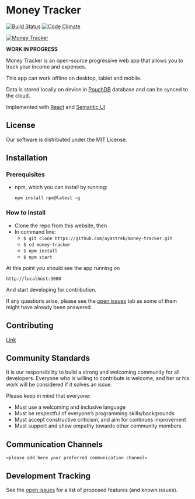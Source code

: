 # Money Tracker

[![Build Status](https://travis-ci.org/ayastreb/money-tracker.svg?branch=master)](https://travis-ci.org/ayastreb/money-tracker)
[![Code Climate](https://codeclimate.com/github/ayastreb/money-tracker/badges/gpa.svg)](https://codeclimate.com/github/ayastreb/money-tracker)

[![Money Tracker](https://moneytracker.cc/assets/screenshot.png)](https://app.moneytracker.cc)

**WORK IN PROGRESS**

Money Tracker is an open-source progressive web app that allows you to track your income and expenses.

This app can work offline on desktop, tablet and mobile.

Data is stored locally on device in [PouchDB](https://pouchdb.com/) database and can be synced to the cloud.

Implemented with [React](https://github.com/facebook/react) and [Semantic UI](https://github.com/Semantic-Org/Semantic-UI-React)

## License
Our software is distributed under the MIT License.

## Installation

### Prerequisites
- npm, which you can install by running: 

    ```npm install npm@latest –g```

### How to install
* Clone the repo from this website, then
* In command line:
  * ```$ git clone https://github.com/ayastreb/money-tracker.git```
  * ```$ cd money-tracker```
  * ```$ npm install```
  * ```$ npm start```

 At this point you should see the app running on 

 ```http://localhost:3000```

 And start developing for contribution.
 
 If any questions arise, please see the [open issues](https://github.com/ayastreb/money-tracker/issues) tab as some of them might have already been answered. 

## Contributing

[Link](https://github.com/jtran8/money-tracker-a2/blob/master/docs/CONTRIBUTING.md)

## Community Standards

It is our responsibility to build a strong and welcoming community for all developers. Everyone who is willing to contribute is welcome, and her or his work will be considered if it solves an issue. 

Please keep in mind that everyone:
 * Must use a welcoming and inclusive language
 * Must be respectful of everyone’s programming skills/backgrounds
 * Must accept constructive criticism, and aim for continues improvement
 * Must support and show empathy towards other community members

## Communication Channels

`<please add here your preferred communication channel>`

## Development Tracking

See the [open issues](https://github.com/ayastreb/money-tracker/issues) for a list of proposed features (and known issues).
